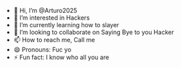 - 👋 Hi, I’m @Arturo2025
- 👀 I’m interested in Hackers
- 🌱 I’m currently learning how to slayer
- 💞️ I’m looking to collaborate on Saying Bye to you Hacker
- 📫 How to reach me, Call me
- 😄 Pronouns: Fuc yo
- ⚡ Fun fact: I know who all you are

<!---
Arturo2025/Arturo2025 is a ✨ special ✨ repository because its `README.md` (this file) appears on your GitHub profile.
You can click the Preview link to take a look at your changes.
--->
